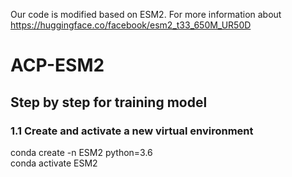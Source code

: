 Our code is modified based on ESM2. For more information about https://huggingface.co/facebook/esm2_t33_650M_UR50D
# ACP-ESM2
## Step by step for training model	
### 1.1 Create and activate a new virtual environment
conda create -n ESM2 python=3.6 <br>
conda activate ESM2
